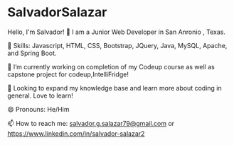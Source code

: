 # SalvadorSalazar

Hello, I'm Salvador! 👋
I am a Junior Web Developer in San Anronio , Texas.

📕 Skills:  Javascript, HTML, CSS, Bootstrap, JQuery, Java, MySQL, Apache, and Spring Boot.

🔭 I’m currently working on completion of my Codeup course as well as capstone project for codeup,IntelliFridge! 

🌱   Looking to expand my knowledge base and learn more about coding in general. Love to learn!

😄 Pronouns: He/Him

📫 How to reach me: salvador.g.salazar79@gmail.com or https://www.linkedin.com/in/salvador-salazar2



